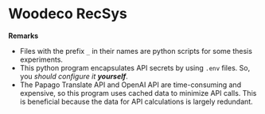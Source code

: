 # Woodeco RecSys

**Remarks**  
* Files with the prefix `_` in their names are python scripts for some thesis experiments.
* This python program encapsulates API secrets by using `.env` files. So, you _should configure it **yourself**_.
* The Papago Translate API and OpenAI API are time-consuming and expensive, so this program uses cached data to minimize API calls.
This is beneficial because the data for API calculations is largely redundant.